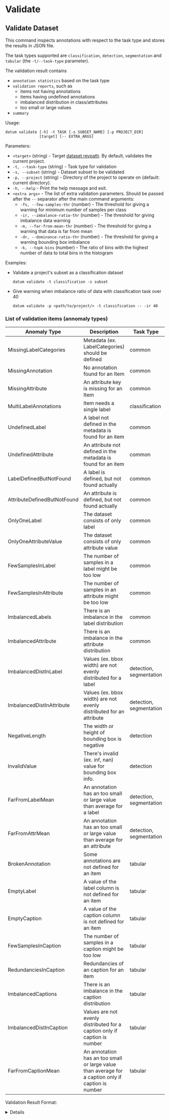 # Validate

## Validate Dataset

This command inspects annotations with respect to the task type
and stores the results in JSON file.

The task types supported are `classification`, `detection`, `segmentation` and
`tabular` (the `-t/--task-type` parameter).

The validation result contains
- `annotation statistics` based on the task type
- `validation reports`, such as
  - items not having annotations
  - items having undefined annotations
  - imbalanced distribution in class/attributes
  - too small or large values
- `summary`

Usage:

```console
datum validate [-h] -t TASK [-s SUBSET_NAME] [-p PROJECT_DIR]
               [target] [-- EXTRA_ARGS]
```

Parameters:
- `<target>` (string) - Target
  [dataset revpath](../../user-manual/how_to_use_datumaro.md#dataset-path-concepts).
  By default, validates the current project.
- `-t, --task-type` (string) - Task type for validation
- `-s, --subset` (string) - Dataset subset to be validated
- `-p, --project` (string) - Directory of the project to operate on
  (default: current directory).
- `-h, --help` - Print the help message and exit.
- `<extra args>` - The list of extra validation parameters. Should be passed
  after the `--` separator after the main command arguments:
  - `-fs, --few-samples-thr` (number) - The threshold for giving a warning
    for minimum number of samples per class
  - `-ir, --imbalance-ratio-thr` (number) - The threshold for giving
    imbalance data warning
  - `-m, --far-from-mean-thr` (number) - The threshold for giving
    a warning that data is far from mean
  - `-dr, --dominance-ratio-thr` (number) - The threshold for giving
    a warning bounding box imbalance
  - `-k, --topk-bins` (number) - The ratio of bins with the highest
    number of data to total bins in the histogram

Examples:
- Validate a project's subset as a classification dataset
  ```console
  datum validate -t classification -s subset
  ```

- Give warning when imbalance ratio of data with classification task
  over 40
  ```console
  datum validate -p <path/to/project/> -t classification -- -ir 40
  ```

### List of validation items (annomaly types)

| Anomaly Type | Description | Task Type |
| ------------ | ----------- | --------- |
| MissingLabelCategories | Metadata (ex. LabelCategories) should be defined | common |
| MissingAnnotation | No annotation found for an Item | common |
| MissingAttribute  | An attribute key is missing for an Item | common |
| MultiLabelAnnotations | Item needs a single label | classification |
| UndefinedLabel     | A label not defined in the metadata is found for an item | common |
| UndefinedAttribute | An attribute not defined in the metadata is found for an item | common |
| LabelDefinedButNotFound     | A label is defined, but not found actually | common |
| AttributeDefinedButNotFound | An attribute is defined, but not found actually | common |
| OnlyOneLabel          | The dataset consists of only label | common |
| OnlyOneAttributeValue | The dataset consists of only attribute value | common |
| FewSamplesInLabel     | The number of samples in a label might be too low | common |
| FewSamplesInAttribute | The number of samples in an attribute might be too low | common |
| ImbalancedLabels    | There is an imbalance in the label distribution | common |
| ImbalancedAttribute | There is an imbalance in the attribute distribution | common |
| ImbalancedDistInLabel     | Values (ex. bbox width) are not evenly distributed for a label | detection, segmentation |
| ImbalancedDistInAttribute | Values (ex. bbox width) are not evenly distributed for an attribute | detection, segmentation |
| NegativeLength | The width or height of bounding box is negative | detection |
| InvalidValue | There's invalid (ex. inf, nan) value for bounding box info. | detection |
| FarFromLabelMean | An annotation has an too small or large value than average for a label | detection, segmentation |
| FarFromAttrMean  | An annotation has an too small or large value than average for an attribute | detection, segmentation |
| BrokenAnnotation  | Some annotations are not defined for an item | tabular |
| EmptyLabel  | A value of the label column is not defined for an item | tabular |
| EmptyCaption  | A value of the caption column is not defined for an item | tabular |
| FewSamplesInCaption | The number of samples in a caption might be too low | tabular |
| RedundanciesInCaption | Redundancies of an caption for an item | tabular |
| ImbalancedCaptions  | There is an imbalance in the caption distribution | tabular |
| ImbalancedDistInCaption  | Values are not evenly distributed for a caption only if caption is number | tabular |
| FarFromCaptionMean | An annotation has an too small or large value than average for a caption only if caption is number | tabular |

Validation Result Format:

<details>

```console
{
    'statistics': {
        ## common statistics
        'label_distribution': {
            'defined_labels': <dict>,   # <label:str>: <count:int>
            'undefined_labels': <dict>
            # <label:str>: {
            #     'count': <int>,
            #     'items_with_undefined_label': [<item_key>, ]
            # }
        },
        'attribute_distribution': {
            'defined_attributes': <dict>,
            # <label:str>: {
            #     <attribute:str>: {
            #         'distribution': {<attr_value:str>: <count:int>, },
            #         'items_missing_attribute': [<item_key>, ]
            #     }
            # }
            'undefined_attributes': <dict>
            # <label:str>: {
            #     <attribute:str>: {
            #         'distribution': {<attr_value:str>: <count:int>, },
            #         'items_with_undefined_attr': [<item_key>, ]
            #     }
            # }
        },
        'total_ann_count': <int>,
        'items_missing_annotation': <list>, # [<item_key>, ]

        ## statistics for classification task
        'items_with_multiple_labels': <list>, # [<item_key>, ]

        ## statistics for detection task
        'items_with_invalid_value': <dict>,
        # '<item_key>': {<ann_id:int>: [ <property:str>, ], }
        # - properties: 'x', 'y', 'width', 'height',
        #               'area(wxh)', 'ratio(w/h)', 'short', 'long'
        # - 'short' is min(w,h) and 'long' is max(w,h).
        'items_with_negative_length': <dict>,
        # '<item_key>': { <ann_id:int>: { <'width'|'height'>: <value>, }, }
        'bbox_distribution_in_label': <dict>, # <label:str>: <bbox_template>
        'bbox_distribution_in_attribute': <dict>,
        # <label:str>: {<attribute:str>: { <attr_value>: <bbox_template>, }, }
        'bbox_distribution_in_dataset_item': <dict>,
        # '<item_key>': <bbox count:int>

        ## statistics for segmentation task
        'items_with_invalid_value': <dict>,
        # '<item_key>': {<ann_id:int>: [ <property:str>, ], }
        # - properties: 'area', 'width', 'height'
        'mask_distribution_in_label': <dict>, # <label:str>: <mask_template>
        'mask_distribution_in_attribute': <dict>,
        # <label:str>: {
        #     <attribute:str>: { <attr_value>: <mask_template>, }
        # }
        'mask_distribution_in_dataset_item': <dict>,
        # '<item_key>': <mask/polygon count: int>

        ## statistics for tabular task
        'items_broken_annotation': <list>, # [<item_key>, ]
        'label_distribution': {
            'defined_labels': <dict>,   # <label:str>: <count:int>
            'empty_labels': <dict>
            # <label:str>: {
            #     'count': <int>,
            #     'items_with_empty_label': [<item_key>, ]
            # }
        },
        'caption_distribution': {
            'defined_captions': <dict>,   # <label:str>: <count:int>
            'empty_captions': <dict>
            # <label:str>: {
            #     'count': <int>,
            #     'items_with_empty_label': [<item_key>, ]
            # }
            'redundancies': <dict>
            # <label:str>: {
            #     'stopword': <dict>,
            #         'count': <int>,
            #         'items_with_redundancies': [<item_key>, ]
            #     'url': <dict>,
            #         'count': <int>,
            #         'items_with_redundancies': [<item_key>, ]
            #     }
            # }
        },

    },
    'validation_reports': <list>, # [ <validation_error_format>, ]
    # validation_error_format = {
    #     'anomaly_type': <str>,
    #     'description': <str>,
    #     'severity': <str>, # 'warning' or 'error'
    #     'item_id': <str>,  # optional, when it is related to a DatasetItem
    #     'subset': <str>,   # optional, when it is related to a DatasetItem
    # }
    'summary': {
        'errors': <count: int>,
        'warnings': <count: int>
    }
}

```

`item_key` is defined as,
``` python
item_key = (<DatasetItem.id:str>, <DatasetItem.subset:str>)
```

`bbox_template` and `mask_template` are defined as,

``` python
bbox_template = {
    'width': <numerical_stat_template>,
    'height': <numerical_stat_template>,
    'area(wxh)': <numerical_stat_template>,
    'ratio(w/h)': <numerical_stat_template>,
    'short': <numerical_stat_template>, # short = min(w, h)
    'long': <numerical_stat_template>   # long = max(w, h)
}
mask_template = {
    'area': <numerical_stat_template>,
    'width': <numerical_stat_template>,
    'height': <numerical_stat_template>
}
```

`numerical_stat_template` is defined as,

``` python
numerical_stat_template = {
    'items_far_from_mean': <dict>,
    # {'<item_key>': {<ann_id:int>: <value:float>, }, }
    'mean': <float>,
    'stddev': <float>,
    'min': <float>,
    'max': <float>,
    'median': <float>,
    'histogram': {
        'bins': <list>,   # [<float>, ]
        'counts': <list>, # [<int>, ]
    }
}
```

</details>
